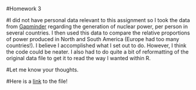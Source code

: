 #Homework 3

#I did not have personal data relevant to this assignment so I took the data from [Gapminder](gapminder.com/data/) regarding the generation of nuclear power, per person in several countries. I then used this data to compare the relative proportions of power produced in North and South America (Europe had too many countries!). I believe I accomplished what I set out to do. However, I think the code could be neater. I also had to do quite a bit of reformatting of the original data file to get it to read the way I wanted within R.

#Let me know your thoughts.

#Here is a [link](nuclear_power_generation_per_person.html) to the file!
